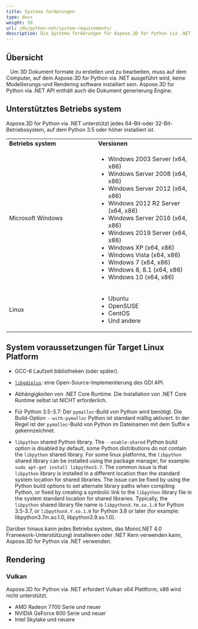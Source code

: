 ```yaml
---
title: Systema forderungen
type: docs
weight: 50
url: /de/python-net/system-requirements/
description: Die Systema forderungen für Aspose.3D for Python via .NET.
---
```

##  **Übersicht**
` ` Um 3D Dokument formate zu erstellen und zu bearbeiten, muss auf dem Computer, auf dem Aspose.3D for Python via .NET ausgeführt wird, keine Modellierungs-und Rendering software installiert sein. Aspose.3D for Python via .NET API enthält auch die Dokument generierung Engine.
##  **Unterstütztes Betriebs system**
Aspose.3D for Python via .NET unterstützt jedes 64-Bit-oder 32-Bit-Betriebssystem, auf dem Python 3.5 oder höher installiert ist.

<table>  
    <tr>
        <td style="font-weight: bold; width:400px">Betriebs system</td>
        <td style="font-weight: bold; width:400px">Versionen</td>
    </tr>
    <tr>
        <td>Microsoft Windows</td>
        <td>
            <ul>
                <li>Windows 2003 Server (x64, x86)</li>
                <li>Windows Server 2008 (x64, x86)</li>
                <li>Windows Server 2012 (x64, x86)</li>
                <li>Windows 2012 R2 Server (x64, x86)</li>
                <li>Windows Server 2016 (x64, x86)</li>
                <li>Windows 2019 Server (x64, x86)</li>
                <li>Windows XP (x64, x86)</li>
                <li>Windows Vista (x64, x86)</li>
                <li>Windows 7 (x64, x86)</li>
                <li>Windows 8, 8.1 (x64, x86)</li>
                <li>Windows 10 (x64, x86)</li>
            </ul>
        </td>
    </tr>
    <tr>
        <td>Linux</td>
        <td>
            <ul>
                <li>Ubuntu</li>
                <li>OpenSUSE</li>
                <li>CentOS</li>
                <li>Und andere</li>
            </ul>
        </td>
    </tr>
</table>


## System voraussetzungen für Target Linux Platform

- GCC-6 Laufzeit bibliotheken (oder später).
  
- [`libgdiplus`](https://github.com/mono/libgdiplus): eine Open-Source-Implementierung des GDI API.

- Abhängigkeiten von .NET Core Runtime. Die Installation von .NET Core Runtime selbst ist NICHT erforderlich.

- Für Python 3.5-3.7: Der `pymalloc`-Build von Python wird benötigt. Die Build-Option `--with-pymalloc` Python ist standard mäßig aktiviert. In der Regel ist der `pymalloc`-Build von Python im Dateinamen mit dem Suffix `m` gekennzeichnet.

- `libpython` shared Python library. The `--enable-shared` Python build option is disabled by default, some Python distributions do not contain the `libpython` shared library. For some linux platforms, the `libpython` shared library can be installed using the package manager, for example: `sudo apt-get install libpython3.7`. The common issue is that `libpython` library is installed in a different location than the standard system location for shared libraries. The issue can be fixed by using the Python build options to set alternate library paths when compiling Python, or fixed by creating a symbolic link to the `libpython` library file in the system standard location for shared libraries. Typically, the `libpython` shared library file name is `libpythonX.Ym.so.1.0` for Python 3.5-3.7, or `libpythonX.Y.so.1.0` for Python 3.8 or later (for example: libpython3.7m.so.1.0, libpython3.9.so.1.0).



Darüber hinaus kann jedes Betriebs system, das Mono(.NET 4.0 Framework-Unterstützung) installieren oder .NET Kern verwenden kann, Aspose.3D for Python via .NET verwenden.
##  **Rendering**
###  **Vulkan**
Aspose.3D for Python via .NET erfordert Vulkan x64 Plattform, x86 wird nicht unterstützt.

- AMD Radeon 7700 Serie und neuer
- NVIDIA GeForce 600 Serie und neuer
- Intel Skylake und neuere
